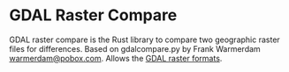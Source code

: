 # GDAL Raster Compare
GDAL raster compare is the Rust library to compare two geographic raster files for differences. Based on gdalcompare.py by Frank Warmerdam <warmerdam@pobox.com>. Allows the [GDAL raster formats](http://www.gdal.org/formats_list.html).

